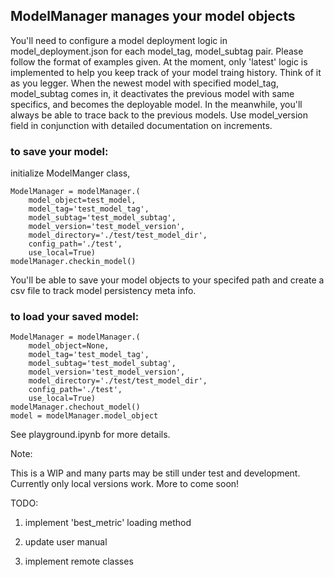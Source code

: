 ## ModelManager manages your model objects

You'll need to configure a model deployment logic in model_deployment.json for each model_tag, model_subtag pair. Please follow the format of examples given. At the moment, only 'latest' logic is implemented to help you keep track of your model traing history. 
Think of it as you legger. When the newest model with specified model_tag, model_subtag comes in, it deactivates the previous model with same specifics, and becomes the deployable model. In the meanwhile, you'll always be able to trace back to the previous models. 
Use model_version field in conjunction with detailed documentation on increments. 


### to save your model: 


initialize ModelManger class,

    ModelManager = modelManager.(
        model_object=test_model,
        model_tag='test_model_tag',
        model_subtag='test_model_subtag',
        model_version='test_model_version',
        model_directory='./test/test_model_dir',
        config_path='./test', 
        use_local=True)
    modelManager.checkin_model()


You'll be able to save your model objects to your specifed path and create a csv file to track model persistency meta info.

### to load your saved model:

    ModelManager = modelManager.(
        model_object=None,
        model_tag='test_model_tag',
        model_subtag='test_model_subtag',
        model_version='test_model_version',
        model_directory='./test/test_model_dir',
        config_path='./test', 
        use_local=True)
    modelManager.chechout_model()
    model = modelManager.model_object


See playground.ipynb for more details.


Note:

This is a WIP and many parts may be still under test and development. Currently only local versions work. More to come soon!


TODO:

1) implement 'best_metric' loading method

2) update user manual

3) implement remote classes

